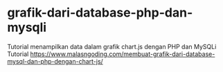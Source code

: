 # grafik-dari-database-php-dan-mysqli
Tutorial menampilkan data dalam grafik chart.js dengan PHP dan MySQLi
<br/>
Tutorial https://www.malasngoding.com/membuat-grafik-dari-database-mysql-dan-php-dengan-chart-js/
